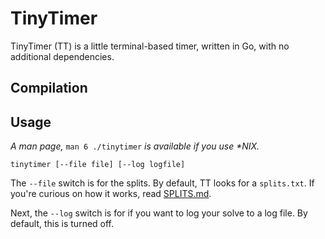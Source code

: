# TinyTimer
TinyTimer (TT) is a little terminal-based timer, written in Go, with no
additional dependencies.


## Compilation

## Usage
*A man page,* `man 6 ./tinytimer` *is available if you use \*NIX.*


```
tinytimer [--file file] [--log logfile]
```

The `--file` switch is for the splits. By default, TT looks for a `splits.txt`.
If you're curious on how it works, read [SPLITS.md](./src/splits/SPLITS.md).

Next, the `--log` switch is for if you want to log your solve to a log file.
By default, this is turned off.